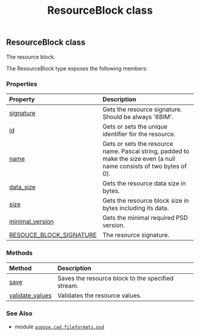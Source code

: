 ﻿---
title: ResourceBlock class
second_title: Aspose.CAD for Python via .NET API References
description: 
type: docs
weight: 10
url: /python-net/aspose.cad.fileformats.psd/resourceblock/
is_root: false
---

## ResourceBlock class

The resource block.



The ResourceBlock type exposes the following members:

### Properties
| Property | Description |
| :- | :- |
| [signature](/cad/python-net/aspose.cad.fileformats.psd/resourceblock/signature) | Gets the resource signature. Should be always '8BIM'. |
| [id](/cad/python-net/aspose.cad.fileformats.psd/resourceblock/id) | Gets or sets the unique identifier for the resource. |
| [name](/cad/python-net/aspose.cad.fileformats.psd/resourceblock/name) | Gets or sets the resource name. Pascal string, padded to make the size even (a null name consists of two bytes of 0). |
| [data_size](/cad/python-net/aspose.cad.fileformats.psd/resourceblock/data_size) | Gets the resource data size in bytes. |
| [size](/cad/python-net/aspose.cad.fileformats.psd/resourceblock/size) | Gets the resource block size in bytes including its data. |
| [minimal_version](/cad/python-net/aspose.cad.fileformats.psd/resourceblock/minimal_version) | Gets the minimal required PSD version. |
| [RESOUCE_BLOCK_SIGNATURE](/cad/python-net/aspose.cad.fileformats.psd/resourceblock/resouce_block_signature) | The resource signature. |


### Methods
| Method | Description |
| :- | :- |
| [save](/cad/python-net/aspose.cad.fileformats.psd/resourceblock/save/#aspose.cad.StreamContainer) | Saves the resource block to the specified stream. |
| [validate_values](/cad/python-net/aspose.cad.fileformats.psd/resourceblock/validate_values/#) | Validates the resource values. |



### See Also
* module [`aspose.cad.fileformats.psd`](..)
